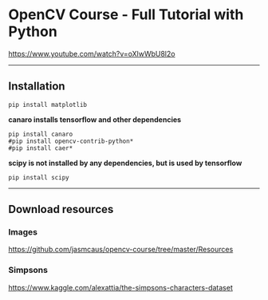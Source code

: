 # OpenCV Course - Full Tutorial with Python

https://www.youtube.com/watch?v=oXlwWbU8l2o
___

## Installation

    pip install matplotlib

**canaro installs tensorflow and other dependencies**  

    pip install canaro
    #pip install opencv-contrib-python*  
    #pip install caer*  

**scipy is not installed by any dependencies, but is used by tensorflow**  

    pip install scipy
___

## Download resources

### Images
https://github.com/jasmcaus/opencv-course/tree/master/Resources


### Simpsons
https://www.kaggle.com/alexattia/the-simpsons-characters-dataset
